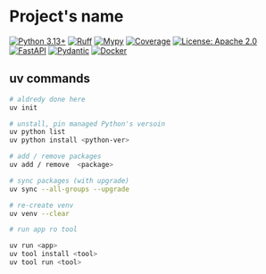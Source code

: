 # Project's name

[![Python 3.13+](https://img.shields.io/badge/python-3.13+-blue.svg?style=flat&logo=python&logoColor=white)](https://www.python.org/downloads/)
[![Ruff](https://img.shields.io/badge/ruff-passing-brightgreen.svg?style=flat&logo=ruff&logoColor=white)](https://github.com/astral-sh/ruff)
[![Mypy](https://img.shields.io/badge/mypy-passing-brightgreen.svg?style=flat&logo=python&logoColor=white)](http://mypy-lang.org/)
[![Coverage](https://img.shields.io/codecov/c/github/vgol/lazy-seller?flag=backend&logo=python&logoColor=white&label=backend%20coverage)](https://codecov.io/gh/vgol/lazy-seller)
[![License: Apache 2.0](https://img.shields.io/badge/License-Apache%202.0-yellow.svg)](https://opensource.org/licenses/Apache-2.0)
[![FastAPI](https://img.shields.io/badge/FastAPI-0.115%2B-009688.svg?style=flat&logo=fastapi)](https://fastapi.tiangolo.com)
[![Pydantic](https://img.shields.io/badge/Pydantic-2.0%2B-3776AB.svg?style=flat&logo=pydantic&logoColor=white)](https://docs.pydantic.dev/)
[![Docker](https://img.shields.io/badge/docker-%230db7ed.svg?style=flat&logo=docker&logoColor=white)](https://www.docker.com/)

## uv commands

```bash
# aldredy done here
uv init

# unstall, pin managed Python's versoin
uv python list
uv python install <python-ver>

# add / remove packages
uv add / remove  <package>

# sync packages (with upgrade)
uv sync --all-groups --upgrade

# re-create venv
uv venv --clear

# run app ro tool

uv run <app>
uv tool install <tool>
uv tool run <tool>
```
